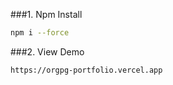 ###1. Npm Install

```sh
npm i --force
```

###2. View Demo

```sh
https://orgpg-portfolio.vercel.app
```
